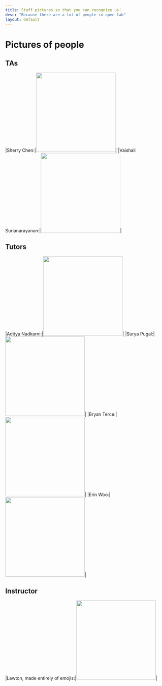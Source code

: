 ```yaml
---
title: Staff pictures so that you can recognize us!
desc: "Because there are a lot of people in open lab"
layout: default
---
```


# Pictures of people

## TAs

|Sherry Chen:|<img class="photo" src="sherry.png" style="width: 250px;" />|
|Vaishali Surianarayanan:|<img class="photo" src="???" style="width: 250px;" />|

## Tutors

|Aditya Nadkarni:|<img class="photo" src="aditya.jpg" style="width: 250px;" />|
|Surya Pugal:|<img class="photo" src="surya.jpg" style="width: 250px;" />|
|Bryan Terce:|<img class="photo" src="bryan.jpg" style="width: 250px;" />|
|Erin Woo:|<img class="photo" src="erin.jpg" style="width: 250px;" />|

## Instructor

|Lawton, made entirely of emojis:|<img class="photo" src="emoji-lawton.jpg" style="width: 250px;" />|